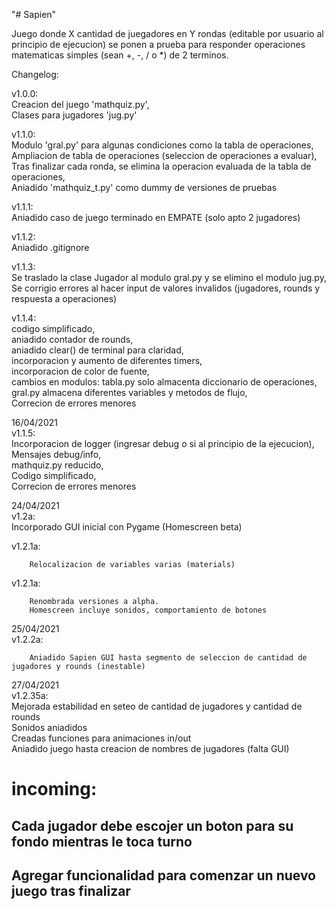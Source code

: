 "# Sapien" 

Juego donde X cantidad de juegadores en Y rondas (editable por usuario al principio de ejecucion) se ponen a prueba para responder operaciones matematicas simples (sean +, -, / o *) de 2 terminos. 


Changelog:

v1.0.0:  
        Creacion del juego 'mathquiz.py',  
        Clases para jugadores 'jug.py'  
          


v1.1.0:  
        Modulo 'gral.py' para algunas condiciones como la tabla de operaciones,  
        Ampliacion de tabla de operaciones (seleccion de operaciones a evaluar),  
        Tras finalizar cada ronda, se elimina la operacion evaluada de la tabla de operaciones,  
        Aniadido 'mathquiz_t.py' como dummy de versiones de pruebas  

  

v1.1.1:  
Aniadido caso de juego terminado en EMPATE (solo apto 2 jugadores)  

  
  
v1.1.2:  
Aniadido .gitignore  
  


v1.1.3:  
Se traslado la clase Jugador al modulo gral.py y se elimino el modulo jug.py,   
Se corrigio errores al hacer input de valores invalidos (jugadores, rounds y respuesta a operaciones)  
          


v1.1.4:  
        codigo simplificado,  
        aniadido contador de rounds,  
        aniadido clear() de terminal para claridad,  
        incorporacion y aumento de diferentes timers,  
        incorporacion de color de fuente,  
        cambios en modulos: tabla.py solo almacenta diccionario de operaciones, gral.py almacena diferentes variables y metodos de flujo,  
        Correcion de errores menores  
          



16/04/2021  
v1.1.5:   
        Incorporacion de logger (ingresar debug o si al principio de la ejecucion),  
        Mensajes debug/info,  
        mathquiz.py reducido,  
        Codigo simplificado,  
        Correcion de errores menores  
          
  

24/04/2021  
v1.2a:  
        Incorporado GUI inicial con Pygame  (Homescreen beta)  

v1.2.1a:  

        Relocalizacion de variables varias (materials)


v1.2.1a:  

        Renombrada versiones a alpha.
        Homescreen incluye sonidos, comportamiento de botones  
          
            
25/04/2021  
v1.2.2a:  

        Aniadido Sapien GUI hasta segmento de seleccion de cantidad de jugadores y rounds (inestable)  
          
            
27/04/2021  
v1.2.35a:  
        Mejorada estabilidad en seteo de cantidad de jugadores y cantidad de rounds  
        Sonidos aniadidos  
        Creadas funciones para animaciones in/out  
        Aniadido juego hasta creacion de nombres de jugadores (falta GUI)  


# incoming:               
##               Cada jugador debe escojer un boton para su fondo mientras le toca turno
##               Agregar funcionalidad para comenzar un nuevo juego tras finalizar